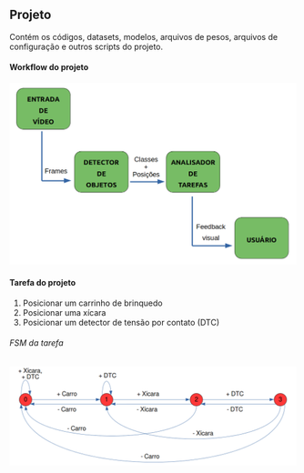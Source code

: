 ## Projeto

Contém os códigos, datasets, modelos, arquivos de pesos, arquivos de configuração e outros scripts do projeto.

#### Workflow do projeto

![Modelo](/.assets/workflow.png)

#### Tarefa do projeto

1. Posicionar um carrinho de brinquedo
2. Posicionar uma xícara
3. Posicionar um detector de tensão por contato (DTC)

###### FSM da tarefa

![FSM](/.assets/fsm.png)
